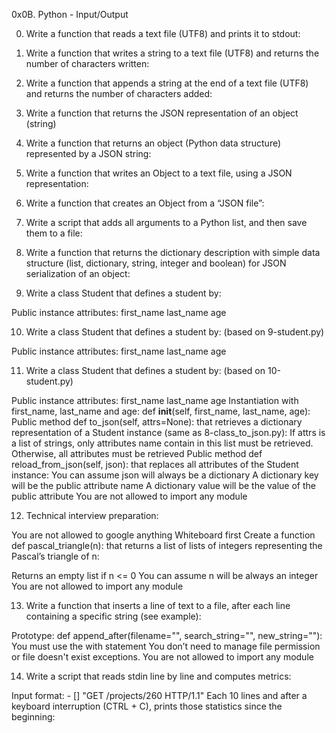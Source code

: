 0x0B. Python - Input/Output

0. Write a function that reads a text file (UTF8) and prints it to stdout:

1. Write a function that writes a string to a text file (UTF8) and returns the number of characters written:

2. Write a function that appends a string at the end of a text file (UTF8) and returns the number of characters added:

3. Write a function that returns the JSON representation of an object (string)

4. Write a function that returns an object (Python data structure) represented by a JSON string:

5. Write a function that writes an Object to a text file, using a JSON representation:

6. Write a function that creates an Object from a “JSON file”:

7. Write a script that adds all arguments to a Python list, and then save them to a file:

8. Write a function that returns the dictionary description with simple data structure (list, dictionary, string, integer and boolean) for JSON serialization of an object:

9. Write a class Student that defines a student by:

Public instance attributes:
first_name
last_name
age

10. Write a class Student that defines a student by: (based on 9-student.py)

Public instance attributes:
first_name
last_name
age

11. Write a class Student that defines a student by: (based on 10-student.py)

Public instance attributes:
first_name
last_name
age
Instantiation with first_name, last_name and age: def __init__(self, first_name, last_name, age):
Public method def to_json(self, attrs=None): that retrieves a dictionary representation of a Student instance (same as 8-class_to_json.py):
If attrs is a list of strings, only attributes name contain in this list must be retrieved.
Otherwise, all attributes must be retrieved
Public method def reload_from_json(self, json): that replaces all attributes of the Student instance:
You can assume json will always be a dictionary
A dictionary key will be the public attribute name
A dictionary value will be the value of the public attribute
You are not allowed to import any module

12. Technical interview preparation:

You are not allowed to google anything
Whiteboard first
Create a function def pascal_triangle(n): that returns a list of lists of integers representing the Pascal’s triangle of n:

Returns an empty list if n <= 0
You can assume n will be always an integer
You are not allowed to import any module

13. Write a function that inserts a line of text to a file, after each line containing a specific string (see example):

Prototype: def append_after(filename="", search_string="", new_string=""):
You must use the with statement
You don’t need to manage file permission or file doesn't exist exceptions.
You are not allowed to import any module

14. Write a script that reads stdin line by line and computes metrics:

Input format: <IP Address> - [<date>] "GET /projects/260 HTTP/1.1" <status code> <file size>
Each 10 lines and after a keyboard interruption (CTRL + C), prints those statistics since the beginning:
